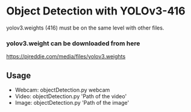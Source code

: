 # Object Detection with YOLOv3-416

yolov3.weights (416) must be on the same level with other files. 

### yolov3.weight can be downloaded from here
https://pjreddie.com/media/files/yolov3.weights

## Usage

* Webcam: objectDetection.py webcam
* Video: objectDetection.py 'Path of the video'
* Image: objectDetection.py 'Path of the image'
